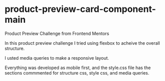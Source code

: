 # product-preview-card-component-main
Product Preview Challenge from Frontend Mentors

In this product preview challenge I tried using flexbox to acheive the overall structure. 

I usted media queries to make a responsive layout.

Everything was developed as mobile first, and the style.css file has the sections commmented for structure css, style css, and media queries.
